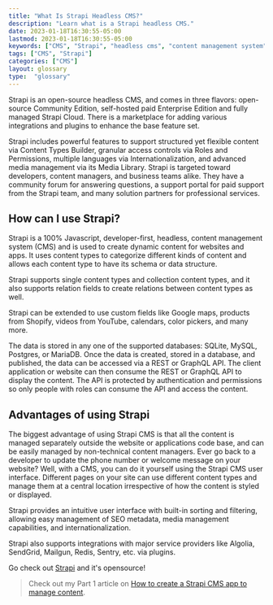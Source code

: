 ```yaml
---
title: "What Is Strapi Headless CMS?"
description: "Learn what is a Strapi headless CMS."
date: 2023-01-18T16:30:55-05:00
lastmod: 2023-01-18T16:30:55-05:00
keywords: ["CMS", "Strapi", "headless cms", "content management system"]
tags: ["CMS", "Strapi"]
categories: ["CMS"]
layout: glossary
type:  "glossary"
---
```


Strapi is an open-source headless CMS, and comes in three flavors: open-source Community Edition, self-hosted paid Enterprise Edition and fully managed Strapi Cloud. There is a marketplace for adding various integrations and plugins to enhance the base feature set. 
<!--more-->

Strapi includes powerful features to support structured yet flexible content via Content Types Builder, granular access controls via Roles and Permissions, multiple languages via Internationalization, and advanced media management via its Media Library. Strapi is targeted toward developers, content managers, and business teams alike. They have a community forum for answering questions, a support portal for paid support from the Strapi team, and many solution partners for professional services.

## How can I use Strapi?

Strapi is a 100% Javascript, developer-first, headless, content management system (CMS) and is used to create dynamic content for websites and apps. It uses content types to categorize different kinds of content and allows each content type to have its schema or data structure. 

Strapi supports single content types and collection content types, and it also supports relation fields to create relations between content types as well.

Strapi can be extended to use custom fields like Google maps, products from Shopify, videos from YouTube, calendars, color pickers, and many more.

The data is stored in any one of the supported databases: SQLite, MySQL, Postgres, or MariaDB. Once the data is created, stored in a database, and published, the data can be accessed via a REST or GraphQL API. The client application or website can then consume the REST or GraphQL API to display the content. The API is protected by authentication and permissions so only people with roles can consume the API and access the content.

## Advantages of using Strapi

The biggest advantage of using Strapi CMS is that all the content is managed separately outside the website or applications code base, and can be easily managed by non-technical content managers. Ever go back to a developer to update the phone number or welcome message on your website? Well, with a CMS, you can do it yourself using the Strapi CMS user interface. Different pages on your site can use different content types and manage them at a central location irrespective of how the content is styled or displayed.

Strapi provides an intuitive user interface with built-in sorting and filtering, allowing easy management of SEO metadata, media management capabilities, and internationalization.

Strapi also supports integrations with major service providers like Algolia, SendGrid, Mailgun, Redis, Sentry, etc. via plugins. 

Go check out [Strapi](https://strapi.io/) and it's opensource!

> Check out my Part 1 article on [How to create a Strapi CMS app to manage content](/posts/how-to-create-a-strapi-cms-app-to-manage-content/).





